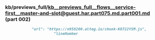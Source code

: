 ### kb/previews_full/kb__previews_full__flows__service-first__master-and-slot@guest.har.part075.md.part001.md (part 002)

```md
            "url": "https://n958200.alteg.io/chunk-KO722YSM.js",
                      "lineNumber
```

```
